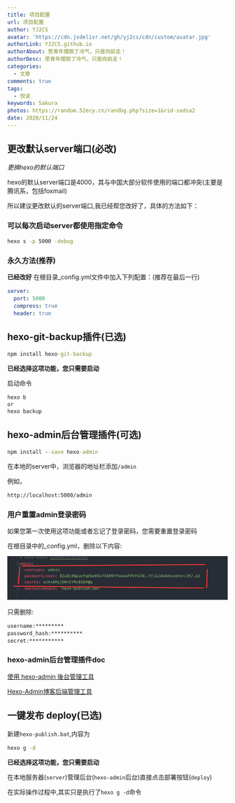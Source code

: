 ```yaml
---
title: 项目配置
url: 项目配置
author: YJ2CS
avatar: 'https://cdn.jsdelivr.net/gh/yj2cs/cdn/custom/avatar.jpg'
authorLink: YJ2CS.github.io
authorAbout: 愿青年摆脱了冷气，只是向前走！
authorDesc: 愿青年摆脱了冷气，只是向前走！
categories:
  - 文章
comments: true
tags:
  - 悦读
keywords: Sakura
photos: https://random.52ecy.cn/randbg.php?size=1&rid-sadsa2
date: 2020/11/24
---
```

## 更改默认server端口(必改)
*更换hexo的默认端口*

hexo的默认server端口是4000，其与中国大部分软件使用的端口都冲突(主要是腾讯系，包括foxmail)

所以建议更改默认的server端口,我已经帮您改好了，具体的方法如下：

### 可以每次启动server都使用指定命令

```cmd
hexo s -p 5000 -debug
```

### 永久方法(推荐)
**已经改好**
在根目录_config.yml文件中加入下列配置：(推荐在最后一行)

```yaml
server:
  port: 5000
  compress: true
  header: true
```

## hexo-git-backup插件(已选)

```cmd
npm install hexo-git-backup
```
**已经选择这项功能，您只需要启动**

启动命令
```shell
hexo b
or
hexo backup
```

## hexo-admin后台管理插件(可选)

```cmd
npm install --save hexo-admin
```

在本地的server中，浏览器的地址栏添加`/admin`

例如，
```txt
http://localhost:5000/admin
```


### 用户重置admin登录密码
如果您第一次使用这项功能或者忘记了登录密码，您需要重置登录密码

在根目录中的_config.yml，删除以下内容:

![](README_images/9c0a6a7c.png)

只需删除:

```cmd
username:*********
password_hash:**********
secret:***********
```
### hexo-admin后台管理插件doc

[使用 hexo-admin 後台管理工具](https://ed521.github.io/2019/08/hexo-admin/)

[Hexo-Admin博客后端管理工具](https://thistgg.github.io/2017/03/23/Hexo-Admin%E5%8D%9A%E5%AE%A2%E5%90%8E%E7%AB%AF%E7%AE%A1%E7%90%86%E5%B7%A5%E5%85%B7/)

## 一键发布 deploy(已选)

新建`hexo-publish.bat`,内容为

```cmd
hexo g -d
```
**已经选择这项功能，您只需要启动**

在本地服务器(`server`)管理后台(`hexo-admin`后台)直接点击部署按钮(`deploy`)

在实际操作过程中,其实只是执行了`hexo g -d`命令
